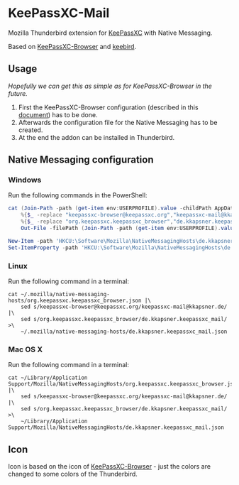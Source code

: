 # KeePassXC-Mail

Mozilla Thunderbird extension for [KeePassXC](https://keepassxc.org/) with Native Messaging.

Based on [KeePassXC-Browser](https://github.com/keepassxreboot/keepassxc-browser) and [keebird](https://github.com/kee-org/keebird).

## Usage

*Hopefully we can get this as simple as for KeePassXC-Browser in the future.*

 1. First the KeePassXC-Browser configuration (described in this [document](https://keepassxc.org/docs/keepassxc-browser-migration/)) has to be done.
 2. Afterwards the configuration file for the Native Messaging has to be created.
 3. At the end the addon can be installed in Thunderbird.

## Native Messaging configuration

### Windows

Run the following commands in the PowerShell:
```PowerShell
cat (Join-Path -path (get-item env:USERPROFILE).value -childPath AppData\Local\KeePassXC\org.keepassxc.keepassxc_browser_tor-browser.json) |
	%{$_ -replace "keepassxc-browser@keepassxc.org","keepassxc-mail@kkapsner.de"} |
	%{$_ -replace "org.keepassxc.keepassxc_browser","de.kkapsner.keepassxc_mail"} |
	Out-File -filePath (Join-Path -path (get-item env:USERPROFILE).value -childPath AppData\Local\KeePassXC\de.kkapsner.keepassxc_mail.json)

New-Item -path 'HKCU:\Software\Mozilla\NativeMessagingHosts\de.kkapsner.keepassxc_mail' -type Directory
Set-ItemProperty -path 'HKCU:\Software\Mozilla\NativeMessagingHosts\de.kkapsner.keepassxc_mail' -name '(default)' -value (Join-Path -path (get-item env:USERPROFILE).value -ChildPath AppData\Local\KeePassXC\de.kkapsner.keepassxc_mail.json)
```

### Linux

Run the following command in a terminal:
```Shell
cat ~/.mozilla/native-messaging-hosts/org.keepassxc.keepassxc_browser.json |\
	sed s/keepassxc-browser@keepassxc.org/keepassxc-mail@kkapsner.de/ |\
	sed s/org.keepassxc.keepassxc_browser/de.kkapsner.keepassxc_mail/ >\
	~/.mozilla/native-messaging-hosts/de.kkapsner.keepassxc_mail.json
```

### Mac OS X

Run the following command in a terminal:
```Shell
cat ~/Library/Application Support/Mozilla/NativeMessagingHosts/org.keepassxc.keepassxc_browser.json |\
	sed s/keepassxc-browser@keepassxc.org/keepassxc-mail@kkapsner.de/ |\
	sed s/org.keepassxc.keepassxc_browser/de.kkapsner.keepassxc_mail/ >\
	~/Library/Application Support/Mozilla/NativeMessagingHosts/de.kkapsner.keepassxc_mail.json
```

## Icon

Icon is based on the icon of [KeePassXC-Browser](https://github.com/keepassxreboot/keepassxc-browser/blob/develop/keepassxc-browser/icons/keepassxc.svg) - just the colors are changed to some colors of the Thunderbird.
